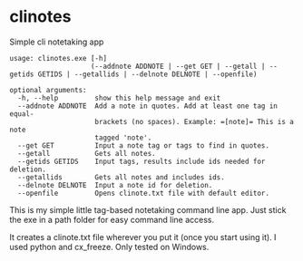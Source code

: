 # clinotes
Simple cli notetaking app

    usage: clinotes.exe [-h]
                        (--addnote ADDNOTE | --get GET | --getall | --getids GETIDS | --getallids | --delnote DELNOTE | --openfile)
  
    optional arguments:
      -h, --help         show this help message and exit
      --addnote ADDNOTE  Add a note in quotes. Add at least one tag in equal-
                         brackets (no spaces). Example: =[note]= This is a note
                         tagged 'note'.
      --get GET          Input a note tag or tags to find in quotes.
      --getall           Gets all notes.
      --getids GETIDS    Input tags, results include ids needed for deletion.
      --getallids        Gets all notes and includes ids.
      --delnote DELNOTE  Input a note id for deletion.
      --openfile         Opens clinote.txt file with default editor.
    

This is my simple little tag-based notetaking command line app. Just stick the exe in a path folder for easy command line access.

It creates a clinote.txt file wherever you put it (once you start using it). I used python and cx_freeze. Only tested on Windows.
